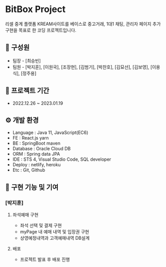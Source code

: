 # BitBox Project
리셀 중계 플랫폼 KREAM사이트를 베이스로 중고거래, 1대1 채팅, 관리자 페이지 추가 구현을 목표로 한 코딩 프로젝트입니다.  

## 👨 구성원
- 팀장 - [최승빈]
- 팀원 - [박지훈], [이원국], [조장현], [김범기], [박찬호], [김묘선], [김보영], [이용식], [정주용]

## 📅 프로젝트 기간
- 2022.12.26 ~ 2023.01.19

## ⚙️ 개발 환경
- Language : Java 11, JavaScript(EC6)
- FE : React.js yarn
- BE : SpringBoot maven
- Database : Oracle Cloud DB
- ORM : Spring data JPA
- IDE : STS 4, Visual Studio Code, SQL developer
- Deploy : netlify, heroku 
- Etc : Git, Github 

## 🔧 구현 기능 및 기여

### [박지훈]
1. 좌석예매 구현
   - 좌석 선택 및 결제 구현
   - myPage 내 예매 내역 및 입장권 구현
   - 상영예정내역과 고객예매내역 DB설계
   
2. 배포
   - 프로젝트 발표 후 배포 진행
